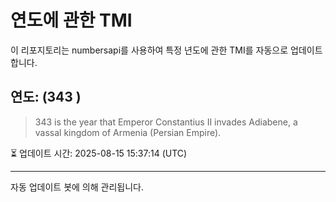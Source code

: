 
# 연도에 관한 TMI

이 리포지토리는 numbersapi를 사용하여 특정 년도에 관한 TMI를 자동으로 업데이트합니다.

## 연도: (343 )
> 343 is the year that Emperor Constantius II invades Adiabene, a vassal kingdom of Armenia (Persian Empire).

⏳ 업데이트 시간: 2025-08-15 15:37:14 (UTC)

---
자동 업데이트 봇에 의해 관리됩니다.
